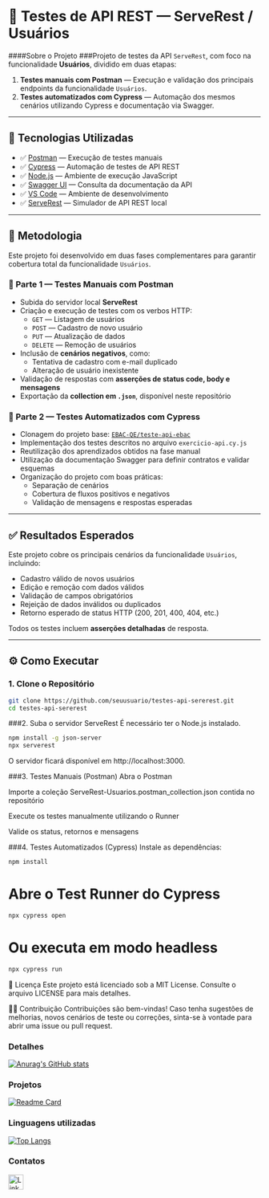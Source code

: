 #  🧪 Testes de API REST — ServeRest / Usuários


####Sobre o Projeto
###Projeto de testes da API `ServeRest`, com foco na funcionalidade **Usuários**, dividido em duas etapas:

1. **Testes manuais com Postman** — Execução e validação dos principais endpoints da funcionalidade `Usuários`.
2. **Testes automatizados com Cypress** — Automação dos mesmos cenários utilizando Cypress e documentação via Swagger.

---

## 🚀 Tecnologias Utilizadas

- ✅ [Postman](https://www.postman.com/) — Execução de testes manuais
- ✅ [Cypress](https://www.cypress.io/) — Automação de testes de API REST
- ✅ [Node.js](https://nodejs.org/) — Ambiente de execução JavaScript
- ✅ [Swagger UI](https://swagger.io/tools/swagger-ui/) — Consulta da documentação da API
- ✅ [VS Code](https://code.visualstudio.com/) — Ambiente de desenvolvimento
- ✅ [ServeRest](https://github.com/PauloGoncalvesBH/ServeRest) — Simulador de API REST local

---

## 📐 Metodologia

Este projeto foi desenvolvido em duas fases complementares para garantir cobertura total da funcionalidade `Usuários`.

### 🧪 Parte 1 — Testes Manuais com Postman

- Subida do servidor local **ServeRest**
- Criação e execução de testes com os verbos HTTP:
  - `GET` — Listagem de usuários
  - `POST` — Cadastro de novo usuário
  - `PUT` — Atualização de dados
  - `DELETE` — Remoção de usuários
- Inclusão de **cenários negativos**, como:
  - Tentativa de cadastro com e-mail duplicado
  - Alteração de usuário inexistente
- Validação de respostas com **asserções de status code, body e mensagens**
- Exportação da **collection em `.json`**, disponível neste repositório

### 🤖 Parte 2 — Testes Automatizados com Cypress

- Clonagem do projeto base: [`EBAC-QE/teste-api-ebac`](https://github.com/EBAC-QE/teste-api-ebac)
- Implementação dos testes descritos no arquivo `exercicio-api.cy.js`
- Reutilização dos aprendizados obtidos na fase manual
- Utilização da documentação Swagger para definir contratos e validar esquemas
- Organização do projeto com boas práticas:
  - Separação de cenários
  - Cobertura de fluxos positivos e negativos
  - Validação de mensagens e respostas esperadas

---

## ✅ Resultados Esperados

Este projeto cobre os principais cenários da funcionalidade `Usuários`, incluindo:

- Cadastro válido de novos usuários
- Edição e remoção com dados válidos
- Validação de campos obrigatórios
- Rejeição de dados inválidos ou duplicados
- Retorno esperado de status HTTP (200, 201, 400, 404, etc.)

Todos os testes incluem **asserções detalhadas** de resposta.

---

## ⚙️ Como Executar

### 1. Clone o Repositório

```bash
git clone https://github.com/seuusuario/testes-api-sererest.git
cd testes-api-sererest
````
###2. Suba o servidor ServeRest
É necessário ter o Node.js instalado.
```bash
npm install -g json-server
npx serverest
```
O servidor ficará disponível em http://localhost:3000.

###3. Testes Manuais (Postman)
Abra o Postman

Importe a coleção ServeRest-Usuarios.postman_collection.json contida no repositório

Execute os testes manualmente utilizando o Runner

Valide os status, retornos e mensagens

###4. Testes Automatizados (Cypress)
Instale as dependências:
```bash
npm install
```

# Abre o Test Runner do Cypress
```bash
npx cypress open
```
# Ou executa em modo headless
```bash
npx cypress run
```

📝 Licença
Este projeto está licenciado sob a MIT License. Consulte o arquivo LICENSE para mais detalhes.

🙋‍♂️ Contribuição
Contribuições são bem-vindas! Caso tenha sugestões de melhorias, novos cenários de teste ou correções, sinta-se à vontade para abrir uma issue ou pull request.



### Detalhes

[![Anurag's GitHub stats](https://github-readme-stats.vercel.app/api?username=droxo63&show_icons=true&theme=dark)](https://github.com/anuraghazra/github-readme-stats)


### Projetos

[![Readme Card](https://github-readme-stats.vercel.app/api/pin/?username=droxo63&repo=TCC-EBAC-QE.github.io&theme=dark)](https://github.com/anuraghazra/github-readme-stats)



### Linguagens utilizadas

[![Top Langs](https://github-readme-stats.vercel.app/api/top-langs/?username=droxo63&layout=compact)](https://github.com/anuraghazra/github-readme-stats)


### Contatos

[<img src='https://img.shields.io/badge/LinkedIn-0077B5?style=for-the-badge&logo=linkedin&logoColor=white' alt='Linkedin' height='30'>](https://www.linkedin.com/in/dirpereira/)





